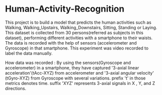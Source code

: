 # Human-Activity-Recognition

This project is to build a model that predicts the human activities such as Walking,
Walking_Upstairs, Walking_Downstairs, Sitting, Standing or Laying.
This dataset is collected from 30 persons(referred as subjects in this dataset), performing different
activities with a smartphone to their waists. The data is recorded with the help of sensors
(accelerometer and Gyroscope) in that smartphone. This experiment was video recorded to label
the data manually.

How data was recorded : 
By using the sensors(Gyroscope and accelerometer) in a smartphone, they have captured '3-axial
linear acceleration'(tAcc-XYZ) from accelerometer and '3-axial angular velocity' (tGyro-XYZ) from
Gyroscope with several variations.
prefix 't' in those metrics denotes time.
suffix 'XYZ' represents 3-axial signals in X , Y, and Z directions.

